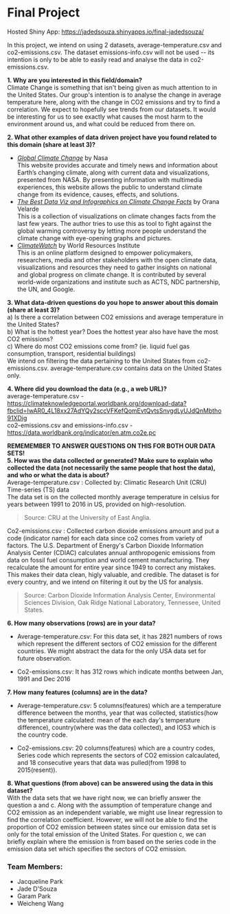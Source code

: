 # Final Project <br>

Hosted Shiny App: https://jadedsouza.shinyapps.io/final-jadedsouza/

In this project, we intend on using 2 datasets, average-temperature.csv and co2-emissions.csv. The dataset emissions-info.csv will not be used -- its intention is only to be able to easily read and analyse the data in co2-emissions.csv.

**1. Why are you interested in this field/domain?** <br>
Climate Change is something that isn't being given as much attention to in the United States. Our group's intention is to analyse the change in average temperature here, along with the change in CO2 emissions and try to find a correlation. We expect to hopefully see trends from our datasets. It would be interesting for us to see exactly what causes the most harm to the environment around us, and what could be reduced from there on.

**2. What other examples of data driven project have you found related to this domain (share at least 3)?** <br>
* [_Global Climate Change_](https://climate.nasa.gov/) by Nasa <br>
This website provides accurate and timely news and information about Earth’s changing climate, along with current data and visualizations, presented from NASA. By presenting information with multimedia experiences, this website allows the public to understand climate change from its evidence, causes, effects, and solutions.
* [_The Best Data Viz and Infographics on Climate Change Facts_](https://visme.co/blog/climate-change-facts/) by Orana Velarde <br>
This is a collection of visualizations on climate changes facts from the last few years. The author tries to use this as tool to fight against the global warming controversy by letting more people understand the climate change with eye-opening graphs and pictures.
* [_ClimateWatch_](https://www.climatewatchdata.org/) by World Resources Institute <br>
This is an online platform designed to empower policymakers, researchers, media and other stakeholders with the open climate data, visualizations and resources they need to gather insights on national and global progress on climate change. It is contributed by several world-wide organizations and institute such as ACTS, NDC partnership, the UN, and Google.

**3. What data-driven questions do you hope to answer about this domain (share at least 3)?** <br>
a) Is there a correlation between CO2 emissions and average temperature in the United States? <br>
b) What is the hottest year? Does the hottest year also have have the most CO2 emissions? <br>
c) Where do most CO2 emissions come from? (ie. liquid fuel gas consumption, transport, residential buildings) <br>
We intend on filtering the data pertaining to the United States from co2-emissions.csv. average-temperature.csv contains data on the United States only.

**4. Where did you download the data (e.g., a web URL)?** <br>
average-temperature.csv - https://climateknowledgeportal.worldbank.org/download-data?fbclid=IwAR0_4L18xx27AdYQy2sccVFKefQomEvtQvtsSnvgdLyUJdQnMbtho91XDig <br>
co2-emissions.csv and emissions-info.csv - https://data.worldbank.org/indicator/en.atm.co2e.pc

**REMEMEMBER TO ANSWER QUESTIONS ON THIS FOR BOTH OUR DATA SETS!** <br>
**5. How was the data collected or generated? Make sure to explain who collected the data (not necessarily the same people that host the data), and who or what the data is about?** <br>
Average-temperature.csv : Collected by: Climatic Research Unit (CRU) Time-series (TS) data <br>
The data set is on the collected monthly average temperature in celsius for years between 1991 to 2016 in US, provided on high-resolution.
>Source: CRU at the University of East Anglia.

Co2-emissions.csv : Collected carbon dioxide emissions amount and put a code (indicator name) for each data since co2 comes from variety of factors. The U.S. Department of Energy's Carbon Dioxide Information Analysis Center (CDIAC) calculates annual anthropogenic emissions from data on fossil fuel consumption and world cement manufacturing. They recalculate the amount for entire year since 1949 to correct any mistakes. This makes their data clean, higly valuable, and credible. The dataset is for every country, and we intend on filtering it out by the US for analysis.
>Source: Carbon Dioxide Information Analysis Center, Environmental Sciences Division, Oak Ridge National Laboratory, Tennessee, United States.

**6. How many observations (rows) are in your data?** <br>

* Average-temperature.csv: For this data set, it has 2821 numbers of rows which represent the different sectors of CO2 emission for the different countries. We might abstract the data for the only USA data set for future observation.

* Co2-emissions.csv: It has 312 rows which indicate months between Jan, 1991 and Dec 2016  

**7. How many features (columns) are in the data?** <br>

* Average-temperature.csv: 5 columns(features) which are a temperature difference between the months, year that was collected, statistics(how the temperature calculated: mean of the each day's temperature difference), country(where was the data collected), and IOS3 which is the country code.

* Co2-emissions.csv: 20 columns(features) which are a country codes, Series code which represents the sectors of CO2 emission calcaulated, and 18 consecutive years that data was pulled(from 1998 to 2015(resent)).  

**8. What questions (from above) can be answered using the data in this dataset?** <br>
With the data sets that we have right now, we can briefly answer the question a and c. Along with the assumption of temperature change and CO2 emission as an independent variable, we might use linear regression to find the correlation coefficient. However, we will not be able to find the proportion of CO2 emission between states since our emission data set is only for the total emission of the United States. For question c, we can briefly explain where the emission is from based on the series code in the emission data set which specifies the sectors of CO2 emission.

### Team Members: <br>
* Jacqueline Park <br>
* Jade D'Souza <br>
* Garam Park <br>
* Weicheng Wang
